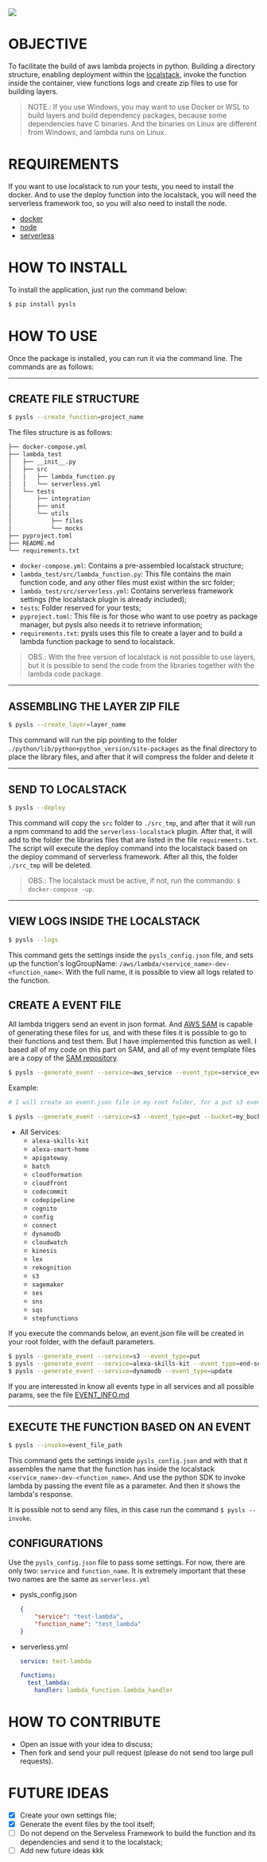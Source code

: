 <a href="https://codecov.io/gh/LucasFDutra/pysls">
  <img src="https://codecov.io/gh/LucasFDutra/pysls/branch/master/graph/badge.svg" />
</a>

# OBJECTIVE
To facilitate the build of aws lambda projects in python. Building a directory structure, enabling deployment within the [localstack](https://github.com/localstack/localstack), invoke the function inside the container, view functions logs and create zip files to use for building layers.

> NOTE.: If you use Windows, you may want to use Docker or WSL to build layers and build dependency packages, because some dependencies have C binaries. And the binaries on Linux are different from Windows, and lambda runs on Linux.

# REQUIREMENTS

If you want to use localstack to run your tests, you need to install the docker. And to use the deploy function into the localstack, you will need the serverless framework too, so you will also need to install the node.

- [docker](https://docs.docker.com/get-docker/)
- [node](https://nodejs.org/en/)
- [serverless](https://www.serverless.com/framework/docs/getting-started/)

# HOW TO INSTALL
To install the application, just run the command below:

```sh
$ pip install pysls
```

# HOW TO USE
Once the package is installed, you can run it via the command line. The commands are as follows:

---
## CREATE FILE STRUCTURE

```sh
$ pysls --create_function=project_name
```
The files structure is as follows:

```sh
├── docker-compose.yml
├── lambda_test
│   ├── __init__.py
│   ├── src
│   │   ├── lambda_function.py
│   │   └── serverless.yml
│   └── tests
│       ├── integration
│       ├── unit
│       └── utils
│           ├── files
│           └── mocks
├── pyproject.toml
├── README.md
└── requirements.txt
```

- `docker-compose.yml`: Contains a pre-assembled localstack structure;
- `lambda_test/src/lambda_function.py`: This file contains the main function code, and any other files must exist within the src folder;
- `lambda_test/src/serverless.yml`: Contains serverless framework settings (the localstack plugin is already included);
- `tests`: Folder reserved for your tests;
- `pyproject.toml`: This file is for those who want to use poetry as package manager, but pysls also needs it to retrieve information;
- `requirements.txt`: pysls uses this file to create a layer and to build  a lambda function package to send to localstack.

> OBS.: With the free version of localstack is not possible to use layers, but it is possible to send the code from the libraries together with the lambda code package.

---
## ASSEMBLING THE LAYER ZIP FILE

```sh
$ pysls --create_layer=layer_name
```

This command will run the pip pointing to the folder `./python/lib/python+python_version/site-packages` as the final directory to place the library files, and after that it will compress the folder and delete it

---
## SEND TO LOCALSTACK

```sh
$ pysls --deploy
```

This command will copy the `src` folder to `./src_tmp`, and after that it will run a npm command to add the `serverless-localstack` plugin. After that, it will add to the folder the libraries files that are listed in the file `requirements.txt`. The script will execute the deploy command into the localstack based on the deploy command of serverless framework. After all this, the folder `./src_tmp` will be deleted.

> OBS.: The localstack must be active, if not, run the commando: `$ docker-compose -up`.

---
## VIEW LOGS INSIDE THE LOCALSTACK

```sh
$ pysls --logs
```

This command gets the settings inside the `pysls_config.json` file, and sets up the function's logGroupName: `/aws/lambda/<service_name>-dev-<function_name>`. With the full name, it is possible to view all logs related to the function.

## CREATE A EVENT FILE
All lambda triggers send an event in json format. And [AWS SAM](https://docs.aws.amazon.com/serverless-application-model/latest/developerguide/sam-cli-command-reference-sam-local-generate-event.html) is capable of generating these files for us, and with these files it is possible to go to their functions and test them. But I have implemented this function as well. I based all of my code on this part on SAM, and all of my event template files are a copy of the [SAM repository](https://github.com/aws/aws-sam-cli/tree/master/samcli/lib/generated_sample_events).

```sh
$ pysls --generate_event --service=aws_service --event_type=service_event --params --filename=event_file_name.json
```

Example:

```sh
# I will create an event.json file in my root folder, for a put s3 event in the my_bucket bucket, and the file that will trigger this event is in the lambda_folder folder and is named data.csv

$ pysls --generate_event --service=s3 --event_type=put --bucket=my_bucket --key=lambda_folder/data.csv --filename=event.json
```

- All Services:
  - `alexa-skills-kit`
  - `alexa-smart-home`
  - `apigateway`
  - `batch`
  - `cloudformation`
  - `cloudfront`
  - `codecommit`
  - `codepipeline`
  - `cognito`
  - `config`
  - `connect`
  - `dynamodb`
  - `cloudwatch`
  - `kinesis`
  - `lex`
  - `rekognition`
  - `s3`
  - `sagemaker`
  - `ses`
  - `sns`
  - `sqs`
  - `stepfunctions`

If you execute the commands below, an event.json file will be created in your root folder, with the default parameters.

```sh
$ pysls --generate_event --service=s3 --event_type=put
$ pysls --generate_event --service=alexa-skills-kit --event_type=end-session
$ pysls --generate_event --service=dynamodb --event_type=update
```

If you are interessted in know all events type in all services and all possible params, see the file [EVENT_INFO.md]('EVENT_INFO.md)

---
## EXECUTE THE FUNCTION BASED ON AN EVENT

```sh
$ pysls --invoke=event_file_path
```

This command gets the settings inside `pysls_config.json` and with that it assembles the name that the function has inside the localstack `<service_name>-dev-<function_name>`. And use the python SDK to invoke lambda by passing the event file as a parameter. And then it shows the lambda's response.

It is possible not to send any files, in this case run the command `$ pysls --invoke`.

## CONFIGURATIONS
Use the `pysls_config.json` file to pass some settings. For now, there are only two: `service` and `function_name`. It is extremely important that these two names are the same as `serverless.yml`

- pysls_config.json
  ```json
  {
      "service": "test-lambda",
      "function_name": "test_lambda"
  }
  ```

- serverless.yml
  ```yaml
  service: test-lambda

  functions:
    test_lambda:
      handler: lambda_function.lambda_handler
  ```

# HOW TO CONTRIBUTE

- Open an issue with your idea to discuss;
- Then fork and send your pull request (please do not send too large pull requests).

# FUTURE IDEAS

- [x] Create your own settings file;
- [x] Generate the event files by the tool itself;
- [ ] Do not depend on the Serveless Framework to build the function and its dependencies and send it to the localstack;
- [ ] Add new future ideas kkk